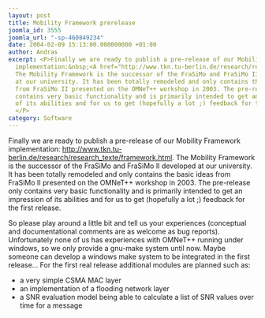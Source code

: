 ```yaml
---
layout: post
title: Mobility Framework prerelease
joomla_id: 3555
joomla_url: "-sp-460849234"
date: 2004-02-09 15:13:00.000000000 +01:00
author: Andras
excerpt: <P>Finally we are ready to publish a pre-release of our Mobility Framework
  implementation:&nbsp;<A href="http://www.tkn.tu-berlin.de/research/research_texte/framework.html">http://www.tkn.tu-berlin.de/research/research_texte/framework.html</A></A>.
  The Mobility Framework is the successor of the FraSiMo and FraSiMo II developed
  at our university. It has been totally remodeled and only contains the basic ideas
  from FraSiMo II presented on the OMNeT++ workshop in 2003. The pre-release only
  contains very basic functionality and is primarily intended to get an impression
  of its abilities and for us to get (hopefully a lot ;) feedback for the first release.
  </P>
category: Software
---
```

<P>Finally we are ready to publish a pre-release of our Mobility Framework implementation:&nbsp;<A href="http://www.tkn.tu-berlin.de/research/research_texte/framework.html">http://www.tkn.tu-berlin.de/research/research_texte/framework.html</A></A>. The Mobility Framework is the successor of the FraSiMo and FraSiMo II developed at our university. It has been totally remodeled and only contains the basic ideas from FraSiMo II presented on the OMNeT++ workshop in 2003. The pre-release only contains very basic functionality and is primarily intended to get an impression of its abilities and for us to get (hopefully a lot ;) feedback for the first release. </P><P>So please play around a little bit and tell us your experiences (conceptual and documentational comments are as welcome as bug reports). Unfortunately none of us has experiences with OMNeT++ running under windows, so we only provide a gnu-make system until now. Maybe someone can develop a windows make system to be integrated in the first release... For the first real release additional modules are planned such as: </P>
<UL>
<LI>a very simple CSMA MAC layer
<LI>an implementation of a flooding network layer
<LI>a SNR evaluation model being able to calculate a list of SNR values over time for a message </LI></UL>
